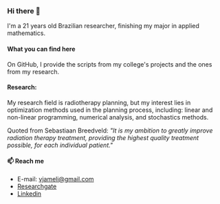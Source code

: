 ### Hi there 👋

I'm a 21 years old Brazilian researcher, finishing my major in applied mathematics.

#### What you can find here

On GitHub, I provide the scripts from my college's projects and the ones from my research.

#### Research: 

My research field is radiotherapy planning, but my interest lies in optimization methods used in the planning process, including: 
linear and non-linear programming, numerical analysis, and stochastics methods.

Quoted from Sebastiaan Breedveld: 
*"It is my ambition to greatly improve radiation therapy treatment, providing the highest quality treatment possible, for each individual patient."*


#### 📫 Reach me
- E-mail: vjameli@gmail.com
- [Researchgate](https://www.researchgate.net/profile/Vinicius-Jameli)
- [Linkedin](www.linkedin.com/in/jameli)
